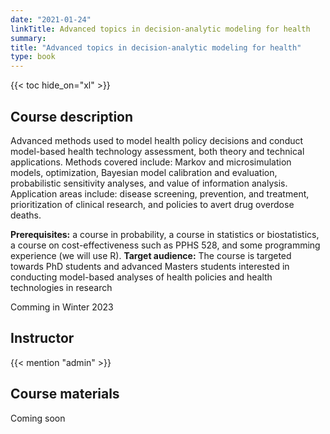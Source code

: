 ```yaml
---
date: "2021-01-24"
linkTitle: Advanced topics in decision-analytic modeling for health
summary: 
title: "Advanced topics in decision-analytic modeling for health"
type: book
---
```


{{< toc hide_on="xl" >}}

## Course description

Advanced methods used to model health policy decisions and conduct model-based health technology assessment, both theory and technical applications. Methods covered include: Markov and microsimulation models, optimization, Bayesian model calibration and evaluation, probabilistic sensitivity analyses, and value of information analysis. Application areas include: disease screening, prevention, and treatment, prioritization of clinical research, and policies to avert drug overdose deaths.

**Prerequisites:** a course in probability, a course in statistics or biostatistics, a course on cost-effectiveness such as PPHS 528, and some programming experience (we will use R).
**Target audience:** The course is targeted towards PhD students and advanced Masters students interested in conducting model-based analyses of health policies and health technologies in research


Comming in Winter 2023


## Instructor

{{< mention "admin" >}}

## Course materials

Coming soon
